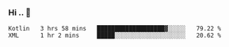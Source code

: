 ### Hi .. 👋

<!--
**Goggxi/goggxi** is a ✨ _special_ ✨ repository because its `README.md` (this file) appears on your GitHub profile.

Here are some ideas to get you started:

- 🔭 I’m currently working on ...
- 🌱 I’m currently learning ...
- 👯 I’m looking to collaborate on ...
- 🤔 I’m looking for help with ...
- 💬 Ask me about ...
- 📫 How to reach me: ...
- 😄 Pronouns: ...
- ⚡ Fun fact: ...
-->

<!--START_SECTION:waka-->
```text
Kotlin   3 hrs 58 mins   ███████████████████▓░░░░░   79.22 % 
XML      1 hr 2 mins     █████░░░░░░░░░░░░░░░░░░░░   20.62 % 
```
<!--END_SECTION:waka-->
